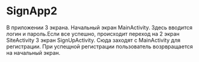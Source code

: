 # SignApp2
В приложении 3 экрана.
Начальный экран MainActivity. Здесь вводится логин и пароль.Если все успешно, происходит переход на 2 экран SiteActivity
3 экран SignUpActivity. Сюда заходят с MainActivity для регистрации. При успещной регистрации пользователь возрвращается на начальный экран.
